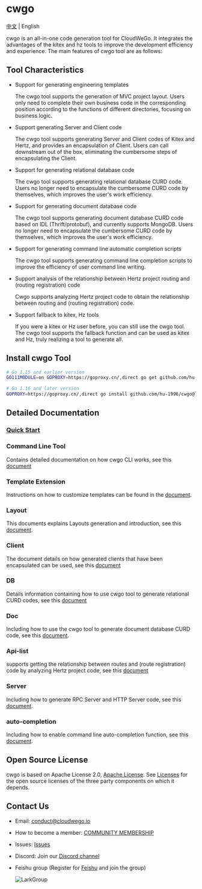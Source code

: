 # cwgo

[中文](./README_CN.md) | English

cwgo is an all-in-one code generation tool for CloudWeGo. It integrates the advantages of the kitex and hz tools to improve
the development efficiency and experience. The main features of cwgo tool are as follows:

## Tool Characteristics

- Support for generating engineering templates

  The cwgo tool supports the generation of MVC project layout. Users only need to complete their own business code in the corresponding position according to the functions of different directories, focusing on business logic.

- Support generating Server and Client code

  The cwgo tool supports generating Server and Client codes of Kitex and Hertz, and provides an encapsulation of Client. Users can call downstream out of the box, eliminating the cumbersome steps of encapsulating the Client.

- Support for generating relational database code

  The cwgo tool supports generating relational database CURD code. Users no longer need to encapsulate the cumbersome CURD code by themselves, which improves the user's work efficiency.

- Support for generating document database code

  The cwgo tool supports generating document database CURD code based on IDL (Thrift/protobuf), and currently supports MongoDB. Users no longer need to encapsulate the cumbersome CURD code by themselves, which improves the user's work efficiency.

- Support for generating command line automatic completion scripts

  The cwgo tool supports generating command line completion scripts to improve the efficiency of user command line writing.

- Support analysis of the relationship between Hertz project routing and (routing registration) code

  Cwgo supports analyzing Hertz project code to obtain the relationship between routing and (routing registration) code.

- Support fallback to kitex, Hz tools

  If you were a kitex or Hz user before, you can still use the cwgo tool. The cwgo tool supports the fallback function and can be used as kitex and Hz, truly realizing a tool to generate all.

## Install cwgo Tool

```bash
# Go 1.15 and earlier version
GO111MODULE=on GOPROXY=https://goproxy.cn/,direct go get github.com/hu-1996/cwgo@latest

# Go 1.16 and later version
GOPROXY=https://goproxy.cn/,direct go install github.com/hu-1996/cwgo@latest
```

## Detailed Documentation

### [Quick Start](https://www.cloudwego.io/docs/cwgo/getting-started/)

### Command Line Tool

Contains detailed documentation on how cwgo CLI works, see this [document](https://www.cloudwego.io/docs/cwgo/tutorials/cli/)

### Template Extension

Instructions on how to customize templates can be found in the [document](https://www.cloudwego.io/docs/cwgo/tutorials/templete-extension/).

### Layout

This documents explains Layouts generation and introduction, see this [document](https://www.cloudwego.io/docs/cwgo/tutorials/layout/).

### Client

The document details on how generated clients that have been encapsulated can be used, see this [document](https://www.cloudwego.io/docs/cwgo/tutorials/client/)

### DB

Details information containing how to use cwgo tool to generate relational CURD codes, see this [document](https://www.cloudwego.io/docs/cwgo/tutorials/db/)

### Doc

Including how to use the cwgo tool to generate document database CURD code, see this [document](https://www.cloudwego.cn/docs/cwgo/tutorials/doc/).

### Api-list

supports getting the relationship between routes and (route registration) code by analyzing Hertz project code, see this [document](https://www.cloudwego.io/docs/cwgo/tutorials/api-list)

### Server

Including how to generate RPC Server and HTTP Server code, see this [document](https://www.cloudwego.cn/docs/cwgo/tutorials/server/).

### auto-completion

Including how to enable command line auto-completion function, see this [document](https://www.cloudwego.cn/docs/cwgo/tutorials/auto-completion/).

## Open Source License

cwgo is based on Apache License 2.0, [Apache License](https://github.com/cloudswego/cwgo/blob/main/LICENSE). 
See [Licenses](https://github.com/hu-1996/cwgo/blob/main/licenses) for the open source licenses of the three party components on which it depends.

## Contact Us

- Email: conduct@cloudwego.io
- How to become a member: [COMMUNITY MEMBERSHIP](https://github.com/cloudwego/community/blob/main/COMMUNITY_MEMBERSHIP.md)
- Issues: [Issues](https://github.com/hu-1996/cwgo/issues)
- Discord: Join our [Discord channel](https://discord.gg/jceZSE7DsW)
- Feishu group (Register for [Feishu](https://www.larksuite.com/en-US/download) and join the group)

  ![LarkGroup](images/lark_group.png)

